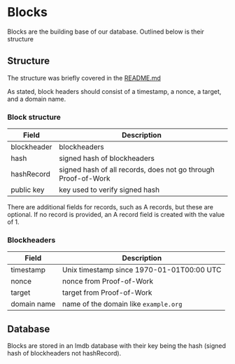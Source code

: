 # Blocks

Blocks are the building base of our database. Outlined below is their structure

## Structure

The structure was briefly covered in the [README.md](/README.md)

As stated, block headers should consist of a timestamp, a nonce, a target, and a domain name.

### Block structure

| Field | Description |
| -------------- | --------------- |
| blockheader | blockheaders |
| hash | signed hash of blockheaders |
| hashRecord | signed hash of all records, does not go through Proof-of-Work |
| public key | key used to verify signed hash |

There are additional fields for records, such as A records, but these are optional. If no record is provided, an A record field is created with the value of 1.

### Blockheaders

| Field   | Description    |
|--------------- | --------------- |
| timestamp   | Unix timestamp since 1970-01-01T00:00 UTC   |
| nonce   | nonce from Proof-of-Work   |
| target   | target from Proof-of-Work   |
| domain name | name of the domain like `example.org` |

## Database

Blocks are stored in an lmdb database with their key being the hash (signed hash of blockheaders not hashRecord).
